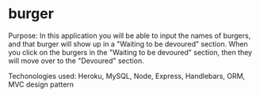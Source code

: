 # burger
Purpose: In this application you will be able to input the names of burgers, and that burger will show up in a "Waiting to be devoured" section. When you click on the burgers in the "Waiting to be devoured" section, then they will move over to the "Devoured" section. 

Techonologies used: Heroku, MySQL, Node, Express, Handlebars, ORM, MVC design pattern


